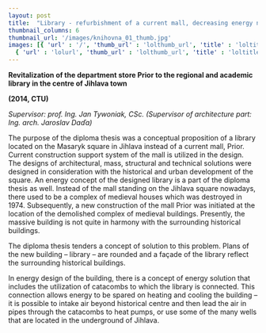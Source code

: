 ```yaml
---
layout: post
title:  "Library - refurbishment of a current mall, decreasing energy need"
thumbnail_columns: 6
thumbnail_url: '/images/knihovna_01_thumb.jpg'
images: [{ 'url' : '/', 'thumb_url' : 'lolthumb_url', 'title' : 'loltitle'},
  { 'url' : 'lolurl', 'thumb_url' : 'lolthumb_url', 'title' : 'loltitle'}]
---
```

<p><b>Revitalization of the department store Prior to the regional and academic library in the centre of Jihlava town</b></p>

<p><b>(2014, CTU)</b></p>

<p><i>Supervisor: prof. Ing. Jan Tywoniak, CSc. (Supervisor of architecture part: Ing. arch. Jaroslav Daďa)</i></p>

<p>The purpose of the diploma thesis was a conceptual proposition of a library located on the Masaryk square in Jihlava instead of a current mall, Prior. Current construction support system of the mall is utilized in the design. The designs of architectural, mass, structural and technical solutions were designed in consideration with the historical and urban development of the square. An energy concept of the designed library is a part of the diploma thesis as well. Instead of the mall standing on the Jihlava square nowadays, there used to be a complex of medieval houses which was destroyed in 1974. Subsequently, a new construction of the mall Prior was initiated at the location of the demolished complex of medieval buildings. Presently, the massive building is not quite in harmony with the surrounding historical buildings.</p>

<p>The diploma thesis tenders a concept of solution to this problem. Plans of the new building – library – are rounded and a façade of the library reflect the surrounding historical buildings.</p>

<p>In energy design of the building, there is a concept of energy solution that includes the utilization of catacombs to which the library is connected. This connection allows energy to be spared on heating and cooling the building – it is possible to intake air beyond historical centre and then lead the air in pipes through the catacombs to heat pumps, or use some of the many wells that are located in the underground of Jihlava.</p>
